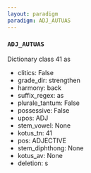 ```yaml
---
layout: paradigm
paradigm: ADJ_AUTUAS
---
```

### ` ADJ_AUTUAS `

Dictionary class 41 as
* clitics: False
* grade_dir: strengthen
* harmony: back
* suffix_regex: as
* plurale_tantum: False
* possessive: False
* upos: ADJ
* stem_vowel: None
* kotus_tn: 41
* pos: ADJECTIVE
* stem_diphthong: None
* kotus_av: None
* deletion: s
